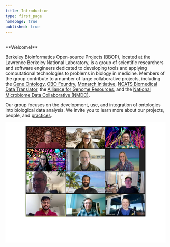 ```yaml
---
title: Introduction
type: first_page
homepage: true
published: true
---
```


<br/>
**Welcome!**


Berkeley Bioinformatics Open-source Projects (BBOP), located at the Lawrence Berkeley National Laboratory, is a group of scientific researchers and software engineers dedicated to developing tools and applying computational technologies to problems in biology in medicine. Members of the group contribute to a number of large collaborative projects, including the [Gene Ontology](project/gene-ontology), [OBO Foundry](project/obo-foundry), [Monarch Initiative](project/monarch/), [NCATS Biomedical Data Translator](/project/ncats-translator), the [Alliance for Genome Resources](project/agr), and the [National Microbiome Data Collaborative (NMDC)](/project/nmdc).

Our group focuses on the development, use, and integration of ontologies into biological data analysis. We invite you to learn more about our projects, people, and [practices](best_practice).

[![group-photo](images/bbop-Aug2021.png)](/jobs)
